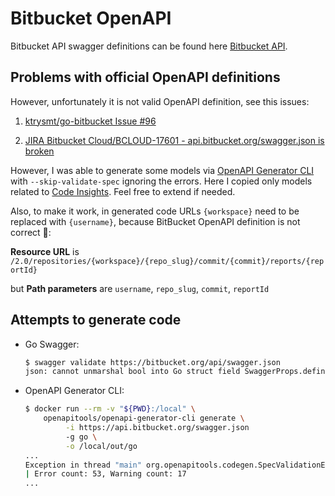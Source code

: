 # Bitbucket OpenAPI

Bitbucket API swagger definitions can be found here [Bitbucket API](https://developer.atlassian.com/bitbucket/api/2/reference/meta/serialization#oai).

## Problems with official OpenAPI definitions

However, unfortunately it is not valid OpenAPI definition, see this issues:

1. [ktrysmt/go-bitbucket Issue #96](https://github.com/ktrysmt/go-bitbucket/issues/96)

1. [JIRA Bitbucket Cloud/BCLOUD-17601 - api.bitbucket.org/swagger.json is broken](https://jira.atlassian.com/browse/BCLOUD-17601)

However, I was able to generate some models via [OpenAPI Generator CLI](https://github.com/OpenAPITools/openapi-generator-cli/) with `--skip-validate-spec` ignoring the errors.
Here I copied only models related to [Code Insights](https://support.atlassian.com/bitbucket-cloud/docs/code-insights/).
Feel free to extend if needed.

Also, to make it work, in generated code URLs `{workspace}` need to be replaced with `{username}`,
because BitBucket OpenAPI definition is not correct :shrug::

**Resource URL** is `/2.0/repositories/{workspace}/{repo_slug}/commit/{commit}/reports/{reportId}`

but **Path parameters** are `username`, `repo_slug`, `commit`, `reportId`

## Attempts to generate code

- Go Swagger:

    ```sh
    $ swagger validate https://bitbucket.org/api/swagger.json
    json: cannot unmarshal bool into Go struct field SwaggerProps.definitions of type []string
    ```

- OpenAPI Generator CLI:

    ```sh
    $ docker run --rm -v "${PWD}:/local" \
        openapitools/openapi-generator-cli generate \
             -i https://api.bitbucket.org/swagger.json
             -g go \
             -o /local/out/go
    ...
    Exception in thread "main" org.openapitools.codegen.SpecValidationException: There were issues with the specification. The option can be disabled via validateSpec (Maven/Gradle) or --skip-validate-spec (CLI).
    | Error count: 53, Warning count: 17
    ...
    ```
